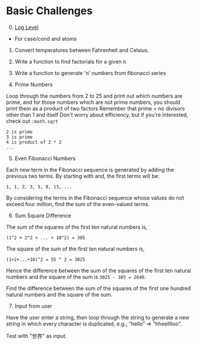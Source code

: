 # Basic Challenges

0. [Log Level](https://github.com/AgarwalConsulting/Elixir_Training/tree/master/exercises/exercism/log-level)
  - For case/cond and atoms

1. Convert temperatures between Fahrenheit and Celsius.

2. Write a function to find factorials for a given n

3. Write a function to generate 'n' numbers from fibonacci series

4. Prime Numbers

Loop through the numbers from 2 to 25 and print out which numbers are prime, and for those numbers which are not prime numbers, you should print them as a product of two factors
Remember that prime = no divisors other than 1 and itself
Don't worry about efficiency, but if you're interested, check out `:math.sqrt`

```
2 is prime
3 is prime
4 is product of 2 * 2
...
```

5. Even Fibonacci Numbers

Each new term in the Fibonacci sequence is generated by adding the previous two terms. By starting with and, the first terms will be:

```
1, 1, 2, 3, 5, 8, 13, ...
```

By considering the terms in the Fibonacci sequence whose values do not exceed four million, find the sum of the even-valued terms.

6. Sum Square Difference

The sum of the squares of the first ten natural numbers is,

```
(1^2 + 2^2 + ... + 10^2) = 385
```

The square of the sum of the first ten natural numbers is,

```
(1+2+...+10)^2 = 55 ^ 2 = 3025
```

Hence the difference between the sum of the squares of the first ten natural numbers and the square of the sum is
`3025 - 385 = 2640`.

Find the difference between the sum of the squares of the first one hundred natural numbers and the square of the sum.

7. Input from user

Have the user enter a string, then loop through the string to generate a new string in which every character is duplicated, e.g., "hello" => "hheelllloo".

Test with "世界" as input.
